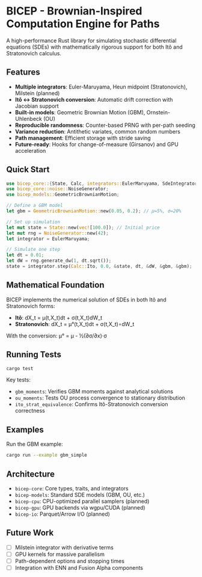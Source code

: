 # BICEP - Brownian-Inspired Computation Engine for Paths

A high-performance Rust library for simulating stochastic differential equations (SDEs) with mathematically rigorous support for both Itô and Stratonovich calculus.

## Features

- **Multiple integrators**: Euler-Maruyama, Heun midpoint (Stratonovich), Milstein (planned)
- **Itô ↔ Stratonovich conversion**: Automatic drift correction with Jacobian support
- **Built-in models**: Geometric Brownian Motion (GBM), Ornstein-Uhlenbeck (OU)
- **Reproducible randomness**: Counter-based PRNG with per-path seeding
- **Variance reduction**: Antithetic variates, common random numbers
- **Path management**: Efficient storage with stride saving
- **Future-ready**: Hooks for change-of-measure (Girsanov) and GPU acceleration

## Quick Start

```rust
use bicep_core::{State, Calc, integrators::EulerMaruyama, SdeIntegrator};
use bicep_core::noise::NoiseGenerator;
use bicep_models::GeometricBrownianMotion;

// Define a GBM model
let gbm = GeometricBrownianMotion::new(0.05, 0.2); // μ=5%, σ=20%

// Set up simulation
let mut state = State::new(vec![100.0]); // Initial price
let mut rng = NoiseGenerator::new(42);
let integrator = EulerMaruyama;

// Simulate one step
let dt = 0.01;
let dW = rng.generate_dw(1, dt.sqrt());
state = integrator.step(Calc::Ito, 0.0, &state, dt, &dW, &gbm, &gbm);
```

## Mathematical Foundation

BICEP implements the numerical solution of SDEs in both Itô and Stratonovich forms:

- **Itô**: dX_t = μ(t,X_t)dt + σ(t,X_t)dW_t
- **Stratonovich**: dX_t = μ°(t,X_t)dt + σ(t,X_t)∘dW_t

With the conversion: μ° = μ - ½(∂σ/∂x)·σ

## Running Tests

```bash
cargo test
```

Key tests:
- `gbm_moments`: Verifies GBM moments against analytical solutions
- `ou_moments`: Tests OU process convergence to stationary distribution
- `ito_strat_equivalence`: Confirms Itô-Stratonovich conversion correctness

## Examples

Run the GBM example:
```bash
cargo run --example gbm_simple
```

## Architecture

- `bicep-core`: Core types, traits, and integrators
- `bicep-models`: Standard SDE models (GBM, OU, etc.)
- `bicep-cpu`: CPU-optimized parallel samplers (planned)
- `bicep-gpu`: GPU backends via wgpu/CUDA (planned)
- `bicep-io`: Parquet/Arrow I/O (planned)

## Future Work

- [ ] Milstein integrator with derivative terms
- [ ] GPU kernels for massive parallelism
- [ ] Path-dependent options and stopping times
- [ ] Integration with ENN and Fusion Alpha components